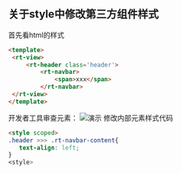 ## 关于style中修改第三方组件样式

首先看html的样式
```html
<template>
 <rt-view>
     <rt-header class='header'>
         <rt-navbar>
             <span>xxx</span>
         </rt-navbar>
 </rt-view>
</template>
```
开发者工具审查元素：
![演示](https://raw.githubusercontent.com/Michelle111111/makedown-images/master/img/scoped.png?token=AkxR00_bJNpIt6-8oVq168zy4wGVhQT3ks5cR8t0wA%3D%3D)
修改内部元素样式代码
```html
<style scoped>
.header >>> .rt-navbar-content{
   text-align: left;
}
<style>
```
